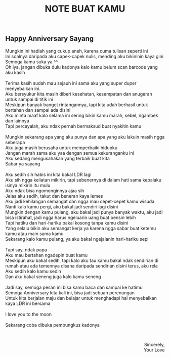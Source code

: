 <html>
<head>
<title>HAPPY ANNIVERSARY!</title>
</head>


<h1><center>NOTE BUAT KAMU</center></h1>
<br>
<h2>Happy Anniversary Sayang</h2>

<p>Mungkin ini hadiah yang cukup aneh, karena cuma tulisan seperti ini<br>
Ini soalnya daripada aku capek-capek nulis, mending aku bikininin kaya gini<br>
Semoga kamu suka ya ^^<br>
Oh iya, jangan dibuka dulu kadonya kalo kamu belum scan barcode yang aku kasih<br>
<br>
Terima kasih sudah mau sejauh ini sama aku yang super duper menyebalkan ini.<br>
Aku bersyukur kita masih diberi kesehatan, kesempatan dan anugerah untuk sampai di titik ini<br>
Meskipun banyak banget rintangannya, tapi kita udah berhasil untuk bertahan dan sampai ada disini<br>
Aku minta maaf kalo selama ini sering bikin kamu marah, sebel, ngambek dan lainnya<br>
Tapi percayalah, aku ndak pernah bermaksud buat nyakitin kamu<br>
<br>
Mungkin sekarang apa yang aku punya dan apa yang aku lakuin masih ngga seberapa<br>
Aku juga masih berusaha untuk memperbaiki hidupku<br>
Jangan marah sama aku yaa dengan semua kekuranganku ini<br>
Aku sedang mengusahakan yang terbaik buat kita<br>
Sabar ya sayang<br>
<br>
Aku sedih sih habis ini kita bakal LDR lagi<br>
Aku sih ngga keliatan mikirin, tapi sebenernya di dalam hati sama kepalaku isinya mikirin itu mulu<br>
Aku ndak bisa ngomonginnya ajaa sih<br>
Jelas aku sedih, takut dan beneran kaya lemes<br>
Aku jadi kehilangan semangat dan ngga mau cepet-cepet kamu wisuda<br>
Nanti kalo kamu pergi, aku bakal jadi sendiri lagi disini<br>
Mungkin dengan kamu pulang, aku bakal jadi punya banyak waktu, aku jadi bisa istirahat, jadi ngga harus ngeluarin uang buat bensin lebih<br>
Tapi hatiku dan hari-hariku bakal kosong tanpa kamu disini<br>
Yang selalu bikin aku semangat kerja ya karena ngga sabar buat ketemu kamu atau main sama kamu<br>
Sekarang kalo kamu pulang, ya aku bakal ngejalanin hari-hariku sepi<br>
<br>
Tapi say, ndak papa<br>
Aku mau bertahan ngadepin buat kamu<br>
Meskipun aku bakal sedih, tapi kalo aku tau kamu bakal ndak sendirian di rumah atau ada temennya disana daripada sendirian disini terus, aku rela<br>
Aku sedih kalo kamu sedih<br>
Dan aku bakal seneng juga kalo kamu seneng<br>
<br>
Jadi say, semoga pesan ini bisa kamu baca dan sampai ke hatimu<br>
Semoga Anniversary kita kali ini, bisa jadi sebuah perenungan<br>
Untuk kita berjalan maju dan belajar untuk menghadapi hal menyebalkan kaya LDR ini bersama<br>
<br>
I love you to the moon<br><br>
Sekarang coba dibuka pembungkus kadonya</p>
<br>
<p align="right">Sincerely,<br>
Your Love</p>



</body>
